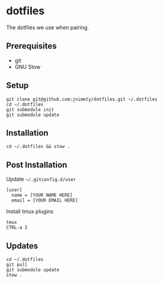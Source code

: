 # dotfiles

The dotfiles we use when pairing.

## Prerequisites

- git
- GNU Stow

## Setup

```
git clone git@github.com:jnimety/dotfiles.git ~/.dotfiles
cd ~/.dotfiles
git submodule init
git submodule update
```

## Installation

`cd ~/.dotfiles && stow .`

## Post Installation

Update `~/.gitconfig.d/user`

```
[user]
  name = [YOUR NAME HERE]
  email = [YOUR EMAIL HERE]
```

Install tmux plugins

```
tmux
CTRL-a I
```

## Updates

```
cd ~/.dotfiles
git pull
git submodule update
stow .
```

